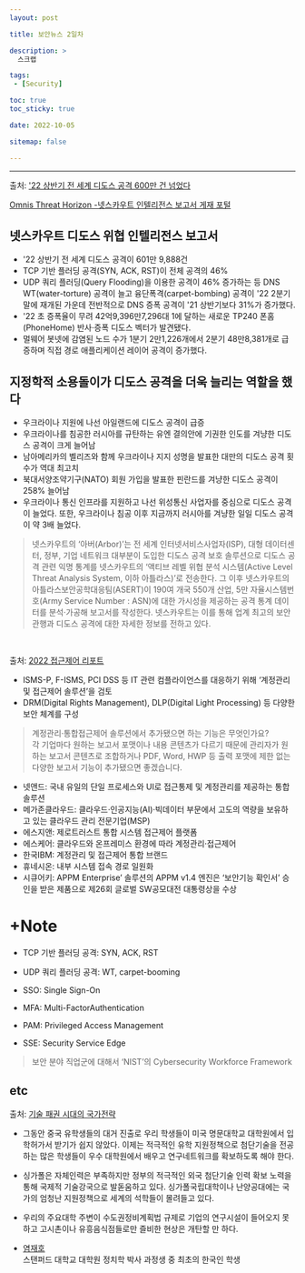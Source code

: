 ```yaml
---
layout: post

title: 보안뉴스 2일차

description: >
  스크랩

tags:
 - [Security]

toc: true
toc_sticky: true

date: 2022-10-05

sitemap: false

---
```

---
출처: ['22 상반기 전 세계 디도스 공격 600만 건 넘었다](https://www.boannews.com/media/view.asp?idx=110362)

[Omnis Threat Horizon -넷스카우트 인텔리전스 보고서 게재 포털](https://www.netscout.com/horizon?utm_source=google&utm_campaign=brand-campaign&utm_medium=search_paid&utm_content=product_page&gclid=Cj0KCQjw1vSZBhDuARIsAKZlijTlyjYuF4v65YuviDTnNZd4yj770wyznTWlYk1wRHOMpE-5bfA-InkaAraMEALw_wcB)

## 넷스카우트 디도스 위협 인텔리전스 보고서
- '22 상반기 전 세계 디도스 공격이 601만 9,888건
- TCP 기반 플러딩 공격(SYN, ACK, RST)이 전체 공격의 46%
- UDP 쿼리 플러딩(Query Flooding)을 이용한 공격이 46% 증가하는 등 DNS WT(water-torture) 공격이 늘고 융단폭격(carpet-bombing) 공격이 '22 2분기 말에 재개된 가운데 전반적으로 DNS 증폭 공격이 '21 상반기보다 31%가 증가했다.
- '22 초 증폭율이 무려 42억9,396만7,296대 1에 달하는 새로운 TP240 폰홈(PhoneHome) 반사·증폭 디도스 벡터가 발견됐다.
- 멀웨어 봇넷에 감염된 노드 수가 1분기 2만1,226개에서 2분기 48만8,381개로 급증하며 직접 경로 애플리케이션 레이어 공격이 증가했다.

## 지정학적 소용돌이가 디도스 공격을 더욱 늘리는 역할을 했다
- 우크라이나 지원에 나선 아일랜드에 디도스 공격이 급증
- 우크라이나를 침공한 러시아를 규탄하는 유엔 결의안에 기권한 인도를 겨냥한 디도스 공격이 크게 늘어남
- 남아메리카의 벨리즈와 함께 우크라이나 지지 성명을 발표한 대만의 디도스 공격 횟수가 역대 최고치
- 북대서양조약기구(NATO) 회원 가입을 발표한 핀란드를 겨냥한 디도스 공격이 258% 늘어남
- 우크라이나 통신 인프라를 지원하고 나선 위성통신 사업자를 중심으로 디도스 공격이 늘었다. 또한, 우크라이나 침공 이후 지금까지 러시아를 겨냥한 일일 디도스 공격이 약 3배 늘었다.



>넷스카우트의 ‘아버(Arbor)’는 전 세계 인터넷서비스사업자(ISP), 대형 데이터센터, 정부, 기업 네트워크 대부분이 도입한 디도스 공격 보호 솔루션으로 디도스 공격 관련 익명 통계를 넷스카우트의 ‘액티브 레벨 위협 분석 시스템(Active Level Threat Analysis System, 이하 아틀라스)’로 전송한다. 그 이후 넷스카우트의 아틀라스보안공학대응팀(ASERT)이 190여 개국 550개 산업, 5만 자율시스템번호(Army Service Number : ASN)에 대한 가시성을 제공하는 공격 통계 데이터를 분석·가공해 보고서를 작성한다.  넷스카우트는 이를 통해 업계 최고의 보안 관행과 디도스 공격에 대한 자세한 정보를 전하고 있다.


<br/>

출처: [2022 접근제어 리포트](https://www.boannews.com/media/view.asp?idx=110343)
-  ISMS-P, F-ISMS, PCI DSS 등 IT 관련 컴플라이언스를 대응하기 위해 ‘계정관리 및 접근제어 솔루션’을 검토
- DRM(Digital Rights Management), DLP(Digital Light Processing) 등 다양한 보안 체계를 구성

>계정관리·통합접근제어 솔루션에서 추가됐으면 하는 기능은 무엇인가요?  
각 기업마다 원하는 보고서 포맷이나 내용 콘텐츠가 다르기 때문에 관리자가 원하는 보고서 콘텐츠로 조합하거나 PDF, Word, HWP 등 출력 포맷에 제한 없는 다양한 보고서 기능이 추가됐으면 좋겠습니다.

 - 넷앤드: 국내 유일의 단일 프로세스와 UI로 접근통제 및 계정관리를 제공하는 통합 솔루션
 - 메가존클라우드: 클라우드·인공지능(AI)·빅데이터 부문에서 고도의 역량을 보유하고 있는 클라우드 관리 전문기업(MSP)
 - 에스지앤: 제로트러스트 통합 시스템 접근제어 플랫폼
 - 에스케어: 클라우드와 온프레미스 환경에 따라 계정관리·접근제어
 - 한국IBM: 계정관리 및 접근제어 통합 브랜드
 - 휴네시온: 내부 시스템 접속 경로 일원화
 - 시큐어키: APPM Enterprise’ 솔루션의 APPM v1.4 엔진은 ‘보안기능 확인서’ 승인을 받은 제품으로 제26회 글로벌 SW공모대전 대통령상을 수상  


# +Note
- TCP 기반 플러딩 공격: SYN, ACK, RST
- UDP 쿼리 플러딩 공격: WT, carpet-booming

- SSO: Single Sign-On
- MFA: Multi-FactorAuthentication
- PAM: Privileged Access Management
- SSE: Security Service Edge

> 보안 분야 직업군에 대해서 ‘NIST’의 Cybersecurity Workforce Framework

## etc
출처: [기술 패권 시대의 국가전략](https://www.joongang.co.kr/article/25106837)
- 그동안 중국 유학생들의 대거 진출로 우리 학생들이 미국 명문대학교 대학원에서 입학허가서 받기가 쉽지 않았다. 이제는 적극적인 유학 지원정책으로 첨단기술을 전공하는 많은 학생들이 우수 대학원에서 배우고 연구네트워크를 확보하도록 해야 한다.
- 싱가폴은 자체인력은 부족하지만 정부의 적극적인 외국 첨단기술 인력 확보 노력을 통해 국제적 기술강국으로 발돋움하고 있다. 싱가폴국립대학이나 난양공대에는 국가의 엄청난 지원정책으로 세계의 석학들이 몰려들고 있다.
- 우리의 주요대학 주변이 수도권정비계획법 규제로 기업의 연구시설이 들어오지 못하고 고시촌이나 유흥음식점들로만 즐비한 현상은 개탄할 만 하다.

- [염재호](https://namu.wiki/w/%EC%97%BC%EC%9E%AC%ED%98%B8)  
스탠퍼드 대학교 대학원 정치학 박사 과정생 중 최초의 한국인 학생  


